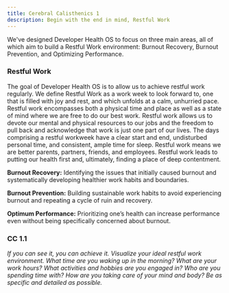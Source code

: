 ```yaml
---
title: Cerebral Calisthenics 1
description: Begin with the end in mind, Restful Work
---
```


We've designed Developer Health OS to focus on three main areas, all of which aim to build a Restful Work environment: Burnout Recovery, Burnout Prevention, and Optimizing Performance.

### Restful Work

The goal of Developer Health OS is to allow us to achieve restful work regularly. We define Restful Work as a work week to look forward to, one that is filled with joy and rest, and which unfolds at a calm, unhurried pace. Restful work encompasses both a physical time and place as well as a state of mind where we are free to do our best work. Restful work allows us to devote our mental and physical resources to our jobs and the freedom to pull back and acknowledge that work is just one part of our lives. The days comprising a restful workweek have a clear start and end, undisturbed personal time, and consistent, ample time for sleep. Restful work means we are better parents, partners, friends, and employees. Restful work leads to putting our health first and, ultimately, finding a place of deep contentment.

**Burnout Recovery:** Identifying the issues that initially caused burnout and systematically developing healthier work habits and boundaries. 

**Burnout Prevention:** Building sustainable work habits to avoid experiencing burnout and repeating a cycle of ruin and recovery. 

**Optimum Performance:** Prioritizing one’s health can increase performance even without being specifically concerned about burnout. 

### CC 1.1
<em>If you can see it, you can achieve it. Visualize your ideal restful work environment. What time are you waking up in the morning? What are your work hours? What activities and hobbies are you engaged in? Who are you spending time with? How are you taking care of your mind and body? Be as specific and detailed as possible.</em>
